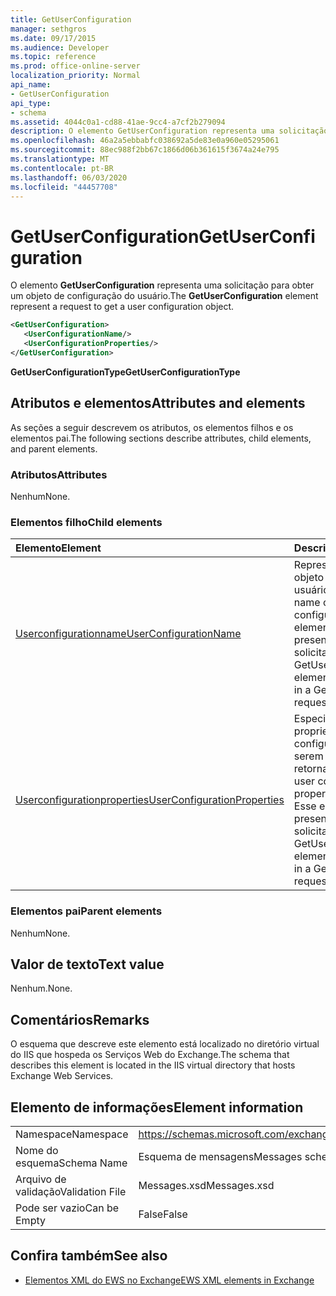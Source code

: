 ```yaml
---
title: GetUserConfiguration
manager: sethgros
ms.date: 09/17/2015
ms.audience: Developer
ms.topic: reference
ms.prod: office-online-server
localization_priority: Normal
api_name:
- GetUserConfiguration
api_type:
- schema
ms.assetid: 4044c0a1-cd88-41ae-9cc4-a7cf2b279094
description: O elemento GetUserConfiguration representa uma solicitação para obter um objeto de configuração do usuário.
ms.openlocfilehash: 46a2a5ebbabfc038692a5de83e0a960e05295061
ms.sourcegitcommit: 88ec988f2bb67c1866d06b361615f3674a24e795
ms.translationtype: MT
ms.contentlocale: pt-BR
ms.lasthandoff: 06/03/2020
ms.locfileid: "44457708"
---
```

# <a name="getuserconfiguration"></a><span data-ttu-id="a7cc3-103">GetUserConfiguration</span><span class="sxs-lookup"><span data-stu-id="a7cc3-103">GetUserConfiguration</span></span>

<span data-ttu-id="a7cc3-104">O elemento **GetUserConfiguration** representa uma solicitação para obter um objeto de configuração do usuário.</span><span class="sxs-lookup"><span data-stu-id="a7cc3-104">The **GetUserConfiguration** element represent a request to get a user configuration object.</span></span> 
  
```XML
<GetUserConfiguration>
   <UserConfigurationName/>
   <UserConfigurationProperties/>
</GetUserConfiguration>
```

 <span data-ttu-id="a7cc3-105">**GetUserConfigurationType**</span><span class="sxs-lookup"><span data-stu-id="a7cc3-105">**GetUserConfigurationType**</span></span>
## <a name="attributes-and-elements"></a><span data-ttu-id="a7cc3-106">Atributos e elementos</span><span class="sxs-lookup"><span data-stu-id="a7cc3-106">Attributes and elements</span></span>

<span data-ttu-id="a7cc3-107">As seções a seguir descrevem os atributos, os elementos filhos e os elementos pai.</span><span class="sxs-lookup"><span data-stu-id="a7cc3-107">The following sections describe attributes, child elements, and parent elements.</span></span>
  
### <a name="attributes"></a><span data-ttu-id="a7cc3-108">Atributos</span><span class="sxs-lookup"><span data-stu-id="a7cc3-108">Attributes</span></span>

<span data-ttu-id="a7cc3-109">Nenhum</span><span class="sxs-lookup"><span data-stu-id="a7cc3-109">None.</span></span>
  
### <a name="child-elements"></a><span data-ttu-id="a7cc3-110">Elementos filho</span><span class="sxs-lookup"><span data-stu-id="a7cc3-110">Child elements</span></span>

|<span data-ttu-id="a7cc3-111">**Elemento**</span><span class="sxs-lookup"><span data-stu-id="a7cc3-111">**Element**</span></span>|<span data-ttu-id="a7cc3-112">**Descrição**</span><span class="sxs-lookup"><span data-stu-id="a7cc3-112">**Description**</span></span>|
|:-----|:-----|
|[<span data-ttu-id="a7cc3-113">Userconfigurationname</span><span class="sxs-lookup"><span data-stu-id="a7cc3-113">UserConfigurationName</span></span>](userconfigurationname.md) <br/> |<span data-ttu-id="a7cc3-114">Representa o nome de um objeto de configuração do usuário.</span><span class="sxs-lookup"><span data-stu-id="a7cc3-114">Represents the name of a user configuration object.</span></span> <span data-ttu-id="a7cc3-115">Esse elemento deve estar presente em uma solicitação GetUserConfiguration.</span><span class="sxs-lookup"><span data-stu-id="a7cc3-115">This element must be present in a GetUserConfiguration request.</span></span>  <br/> |
|[<span data-ttu-id="a7cc3-116">Userconfigurationproperties</span><span class="sxs-lookup"><span data-stu-id="a7cc3-116">UserConfigurationProperties</span></span>](userconfigurationproperties.md) <br/> |<span data-ttu-id="a7cc3-117">Especifica os tipos de propriedade de configuração do usuário a serem retornados.</span><span class="sxs-lookup"><span data-stu-id="a7cc3-117">Specifies the user configuration property types to return.</span></span> <span data-ttu-id="a7cc3-118">Esse elemento deve estar presente em uma solicitação GetUserConfiguration.</span><span class="sxs-lookup"><span data-stu-id="a7cc3-118">This element must be present in a GetUserConfiguration request.</span></span>  <br/> |
   
### <a name="parent-elements"></a><span data-ttu-id="a7cc3-119">Elementos pai</span><span class="sxs-lookup"><span data-stu-id="a7cc3-119">Parent elements</span></span>

<span data-ttu-id="a7cc3-120">Nenhum</span><span class="sxs-lookup"><span data-stu-id="a7cc3-120">None.</span></span>
  
## <a name="text-value"></a><span data-ttu-id="a7cc3-121">Valor de texto</span><span class="sxs-lookup"><span data-stu-id="a7cc3-121">Text value</span></span>

<span data-ttu-id="a7cc3-122">Nenhum.</span><span class="sxs-lookup"><span data-stu-id="a7cc3-122">None.</span></span>
  
## <a name="remarks"></a><span data-ttu-id="a7cc3-123">Comentários</span><span class="sxs-lookup"><span data-stu-id="a7cc3-123">Remarks</span></span>

<span data-ttu-id="a7cc3-124">O esquema que descreve este elemento está localizado no diretório virtual do IIS que hospeda os Serviços Web do Exchange.</span><span class="sxs-lookup"><span data-stu-id="a7cc3-124">The schema that describes this element is located in the IIS virtual directory that hosts Exchange Web Services.</span></span>
  
## <a name="element-information"></a><span data-ttu-id="a7cc3-125">Elemento de informações</span><span class="sxs-lookup"><span data-stu-id="a7cc3-125">Element information</span></span>

|||
|:-----|:-----|
|<span data-ttu-id="a7cc3-126">Namespace</span><span class="sxs-lookup"><span data-stu-id="a7cc3-126">Namespace</span></span>  <br/> |https://schemas.microsoft.com/exchange/services/2006/messages  <br/> |
|<span data-ttu-id="a7cc3-127">Nome do esquema</span><span class="sxs-lookup"><span data-stu-id="a7cc3-127">Schema Name</span></span>  <br/> |<span data-ttu-id="a7cc3-128">Esquema de mensagens</span><span class="sxs-lookup"><span data-stu-id="a7cc3-128">Messages schema</span></span>  <br/> |
|<span data-ttu-id="a7cc3-129">Arquivo de validação</span><span class="sxs-lookup"><span data-stu-id="a7cc3-129">Validation File</span></span>  <br/> |<span data-ttu-id="a7cc3-130">Messages.xsd</span><span class="sxs-lookup"><span data-stu-id="a7cc3-130">Messages.xsd</span></span>  <br/> |
|<span data-ttu-id="a7cc3-131">Pode ser vazio</span><span class="sxs-lookup"><span data-stu-id="a7cc3-131">Can be Empty</span></span>  <br/> |<span data-ttu-id="a7cc3-132">False</span><span class="sxs-lookup"><span data-stu-id="a7cc3-132">False</span></span>  <br/> |
   
## <a name="see-also"></a><span data-ttu-id="a7cc3-133">Confira também</span><span class="sxs-lookup"><span data-stu-id="a7cc3-133">See also</span></span>



- [<span data-ttu-id="a7cc3-134">Elementos XML do EWS no Exchange</span><span class="sxs-lookup"><span data-stu-id="a7cc3-134">EWS XML elements in Exchange</span></span>](ews-xml-elements-in-exchange.md)


